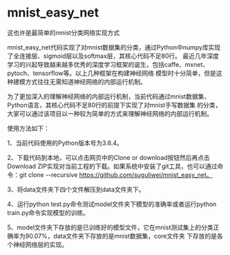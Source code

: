 # mnist_easy_net
这也许是最简单的mnist分类网络实现方式

mnist_easy_net代码实现了对mnist数据集的分类，通过Python中numpy库实现了全连接层、sigmoid层以及softmax层，其核心代码不足80行。
最近几年深度学习的兴起导致越来越多优秀的深度学习框架的诞生，包括caffe、mxnet、pytoch、tensorflow等。以上几种框架在构建神经网络
模型时十分简单，但是这种建模方式往往无需知道神经网络的内部运行机制。

为了更加深入的理解神经网络的内部运行机制，当前代码通过mnist数据集、Python语言，其核心代码不足80行的前提下实现了对mnist手写数据集
的分类，大家可以通过该项目以一种较为简单的方式来理解神经网络的内部运行机制。

使用方法如下：

1、当前代码使用的Python版本号为3.6.4。

2、下载代码到本地，可以点击网页中的Clone or download按钮然后再点击Download ZIP实现对当前工程的下载。如果系统中安装了git工具，也可以通过命令：git clone --recursive https://github.com/suguliwei/mnist_easy_net。

3、将data文件夹下四个文件解压到data文件夹下。

4、运行python test.py命令测试model文件夹下模型的准确率或者运行python train.py命令实现模型的训练。

5、model文件夹下存放的是已训练好的模型文件，它在mnist测试集上的分类正确率为90.07%，data文件夹下存放的是mnist数据集，core文件夹
下存放的是各个神经网络层的实现。

